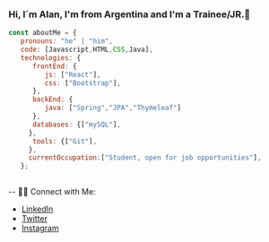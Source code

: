 ### Hi, I´m Alan, I'm from Argentina and I'm a Trainee/JR.👋
```javascript
const aboutMe = {
   pronouns: "he" | "him",
   code: [Javascript,HTML,CSS,Java],
   technologies: {
      frontEnd: {
         js: ["React"],
         css: ["Bootstrap"],
      },
      backEnd: {
         java: ["Spring","JPA","Thymeleaf"]
      },
      databases: {["mySQL"],
     },
      tools: {["Git"],
     },  
     currentOccupation:["Student, open for job opportunities"],
   };
   
   ```  
  

-- 🤝🏻 Connect with Me: 
- [LinkedIn](https://www.linkedin.com/in/alananieto/)
- [Twitter](https://twitter.com/7alannieto)
- [Instagram](https://www.instagram.com/alannieto07/)

